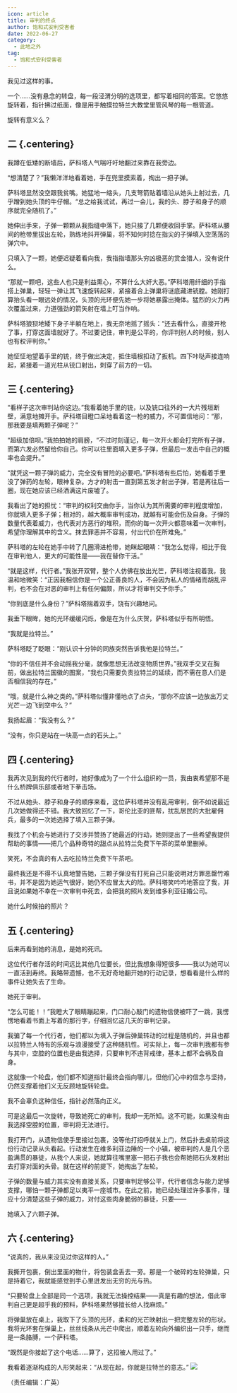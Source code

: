 ```yaml
---
icon: article
title: 审判的终点
author: 饱和式安利受害者
date: 2022-06-27
category:
  - 此地之外
tag:
  - 饱和式安利受害者
---
```


我见过这样的事。

一个……没有悬念的转盘，每一段泾渭分明的选项里，都写着相同的答案。它悠悠旋转着，指针拂过纸面，像是用手触摸拉特兰大教堂里管风琴的每一根管道。

旋转有意义么？

<!-- more -->

## 二 {.centering}

我蹲在低矮的断墙后，萨科塔人气喘吁吁地翻过来靠在我旁边。

“想清楚了？”我懒洋洋地看着她，手在兜里摸索着，掏出一把子弹。

萨科塔显然没空跟我贫嘴。她猛地一缩头，几支弩箭贴着墙沿从她头上射过去，几乎蹭到她头顶的牛仔帽。“总之给我试试，再过一会儿，我的头、脖子和身子的顺序就完全随机了。”

她伸出手来，子弹一颗颗从我指缝中落下，她只接了几颗便收回手掌。萨科塔从腰间的枪带里拔出左轮，熟练地抖开弹巢，将不知何时捻在指尖的子弹填入空荡荡的弹穴中。

只填入了一颗，她便迟疑着看向我，我指指墙那头穷凶极恶的赏金猎人，没有说什么。

“那就一颗吧，这些人也只是利益熏心，不算什么大奸大恶。”萨科塔用纤细的手指搭上弹巢，轻轻一弹让其飞速旋转起来，紧接着合上弹巢将谜底藏进铳膛。她刚打算抬头看一眼远处的情况，头顶的光环便先她一步将她暴露出掩体。猛烈的火力再次覆盖过来，力道强劲的箭矢射在墙上叮当作响。

萨科塔狼狈地矮下身子半躺在地上，我无奈地摇了摇头：“还去看什么，直接开枪了事，打穿这面墙就好了。不过要记住，审判是公平的，你评判别人的时候，别人也有权评判你。”

她怔怔地望着手里的铳，终于做出决定，抵住墙根扣动了扳机。四下咔哒声接连响起，紧接着一道光柱从铳口射出，刺穿了前方的一切。

## 三 {.centering}

“看样子这次审判站你这边。”我看着她手里的铳，以及铳口往外的一大片残垣断壁，满意地摊开手。萨科塔目瞪口呆地看着这一枪的威力，不可置信地问：“那，那我要是填两颗子弹呢？”

“超级加倍呗。”我拍拍她的肩膀，“不过时刻谨记，每一次开火都会打完所有子弹，而第六发必然留给你自己。你可以往里面填入更多子弹，但最后一发击中自己的概率也会提升。”

“就凭这一颗子弹的威力，完全没有冒险的必要吧。”萨科塔有些后怕，她看着手里没了弹药的左轮，眼神复杂。方才的射击一直到第五发才射出子弹，若是再往后一圈，现在她应该已经洒满这片废墟了。

我看出了她的担忧：“审判的权利交由你手，当你认为其所需要的审判程度增加，你就填入更多子弹；相对的，越大概率审判成功，就越有可能会伤及自身。子弹的数量代表着威力，也代表对方恶行的堆积，而你的每一次开火都意味着一次审判，希望你理解其中的含义。抹去罪恶并不容易，付出代价在所难免。”

萨科塔的左轮在她手中转了几圈滑进枪带，她眯起眼睛：“我怎么觉得，相比于我在审判他人，更大的可能性是——我在替你干活。”

“就是这样，代行者。”我张开双臂，整个人仿佛在放出光芒，萨科塔注视着我，我温和地微笑：“正因我相信你是一个公正善良的人，不会因为私人的情绪而胡乱评判，也不会在对恶的审判上有任何偏颇，所以才将审判交予你手。”

“你到底是什么身份？”萨科塔揣着双手，饶有兴趣地问。

我垂下眼眸，她的光环缓缓闪烁，像是在为什么庆贺，萨科塔似乎有所明悟。

“我就是拉特兰。”

萨科塔眨了眨眼：“刚认识十分钟的同族突然告诉我他是拉特兰。”

“你的不信任并不会动摇我分毫，就像思想无法改变物质世界。”我双手交叉在胸前，做出拉特兰国徽的图案，“我也只需要负责拉特兰的延续，而不需在意人们是否相信我的存在。”

“哦，就是什么神之类的。”萨科塔似懂非懂地点了点头，“那你不应该一边放出万丈光芒一边飞到空中么？”

我扬起眉：“我没有么？”

“没有，你只是站在一块高一点的石头上。”

## 四 {.centering}

我再次见到我的代行者时，她好像成为了一个什么组织的一员，我由衷希望那不是什么桥牌俱乐部或者地下拳击场。

不过从她头、脖子和身子的顺序来看，这位萨科塔并没有乱用审判，倒不如说最近几次她做得还不错。我大致回忆了一下，哥伦比亚的匪帮，扰乱居民的大批雇佣兵，最多的一次她选择了填入三颗子弹。

我找了个机会与她进行了交涉并赞扬了她最近的行动，她则提出了一些希望我提供帮助的事情——把几个品种奇特的甜点从拉特兰免费下午茶的菜单里删掉。

笑死，不会真的有人去吃拉特兰免费下午茶吧。

最终我还是不得不认真地警告她，三颗子弹没有打死自己只能说明对方罪恶罄竹难书，并不是因为她运气很好，她仍不应冒太大的险。萨科塔笑吟吟地答应了我，并且说如果她不幸在一次审判中死去，会把我的照片发到维多利亚征婚公司。

她什么时候拍的照片？

## 五 {.centering}

后来再看到她的消息，是她的死讯。

这位代行者存活的时间远比其他几位要长，但比我想象得短很多——我以为她可以一直活到寿终。我略带遗憾，也不无好奇地翻开她的行动记录，想看看是什么样的事件让她失去了生命。

她死于审判。

“怎么可能！！”我瞪大了眼睛蹦起来，门口耐心敲门的遗物信使被吓了一跳，我愣愣地看着书面上写着的那行字，仔细回忆这几天的审判记录。

我骗了每一个代行者，他们都以为填入子弹后弹巢转动的过程是随机的，并且也都以拉特兰人特有的乐观与浪漫接受了这种随机性。可实际上，每一次审判我都有参与其中，空腔的位置也是由我选择，只要审判不违背戒律，基本上都不会祸及自身。

这就像一个轮盘，他们都不知道指针最终会指向哪儿，但他们心中的信念与坚持，仍然支撑着他们义无反顾地旋转轮盘。

我不会辜负这种信任，指针必然落向正义。

可是这最后一次旋转，导致她死亡的审判，我却一无所知。这不可能，如果没有由我选择空腔的位置，审判将无法进行。

我打开门，从遗物信使手里接过包裹，没等他打招呼就关上门，然后扑去桌前将这份行动记录从头看起。行动发生在维多利亚边陲的一个小镇，被审判的人是几个恶盈满贯的暴徒，从我个人来说，她就算往嘴里塞一把石子我也会帮她把石头发射出去打穿对面的头骨。就在这样的前提下，她掏出了左轮。

子弹的数量与威力其实没有直接关系，只要审判足够公平，代行者信念与能力足够支撑，哪怕一颗子弹都足以夷平一座城市。在此之前，她已经处理过许多事件，理应十分清楚这些子弹的威力，对付这些肉身脆弱的暴徒，只要——

她填入了六颗子弹。

## 六 {.centering}

“说真的，我从来没见过你这样的人。”

我撕开包裹，倒出里面的物什，将包装盒丢去一旁。那是一个破碎的左轮弹巢，只是持着它，我就能感觉到手心里迸发出无穷的光与热。

“只要轮盘上全部是同一个选项，我就无法操控结果——真是有趣的想法，借此审判自己更是超乎我的预料，萨科塔果然够擅长给人找麻烦。”

将弹巢放在桌上，我取下了头顶的光环，柔和的光芒映射出一把完整左轮的形状。我将光环套在弹巢上，丝丝线条从光芒中爬出，顺着左轮向外编织出一只手，继而是一条胳膊，一个萨科塔。

“既然是你接起了这个电话……算了，这招被人用过了。”

我看着逐渐构成的人形笑起来：“从现在起，你就是拉特兰的意志。”
![](/eod.png)

（责任编辑：广英）

<ArticleAd />